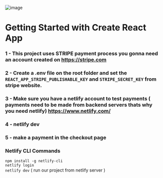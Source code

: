 ![image](https://user-images.githubusercontent.com/43939417/225861083-db85746e-3141-4bb5-90d5-d25a2c478f6e.png)

# Getting Started with Create React App
### 1 - This project uses STRIPE payment process you gonna need an account created on https://stripe.com
### 2 - Create a .env file on the root folder and set the `REACT_APP_STRIPE_PUBLISHABLE_KEY` and `STRIPE_SECRET_KEY` from stripe website.
### 3 - Make sure you have a netlify account to test payments ( payments need to be made from backend servers thats why you need netlify) https://www.netlify.com/
### 4 - netlify dev
### 5 - make a payment in the checkout page

### Netlify CLI Commands
`npm install -g netlify-cli` <br />
`netlify login` <br />
`netlify dev` ( run our project from netlify server )

